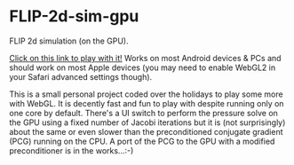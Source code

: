 # FLIP-2d-sim-gpu

FLIP 2d simulation (on the GPU).

[Click on this link to play with it!](http://aaubel.online.fr/flip)
Works on most Android devices & PCs and should work on most Apple devices (you may need to enable WebGL2 in your Safari advanced settings though).

This is a small personal project coded over the holidays to play some more with WebGL. It is decently fast and fun to play with despite running only on one core by default. There's a UI switch to perform the pressure solve on the GPU using a fixed number of Jacobi iterations but it is (not surprisingly) about the same or even slower than the preconditioned conjugate gradient (PCG) running on the CPU. A port of the PCG to the GPU with a modified preconditioner is in the works...:-)
